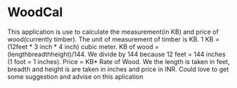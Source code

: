 # WoodCal
This application is use to calculate the measurement(in KB) and price of wood(currently timber).
The unit of measurement of timber is KB.
1 KB = (12feet * 3 inch * 4 inch) cubic meter.
KB of wood = (lengthbreadthheight)/144.
We divide by 144 because 12 feet = 144 inches (1 foot = 1 inches).
Price = KB* Rate of Wood.
We the length is taken in feet, breadth and height is are taken in inches and price in INR.
Could love to get some suggestion and advise on this aplication
